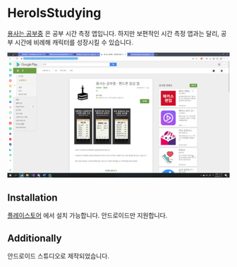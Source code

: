 # HeroIsStudying
[용사는 공부중](https://play.google.com/store/apps/details?id=com.tistory.treenest.heroisstudying) 은 공부 시간 측정 앱입니다. 
하지만 보편적인 시간 측정 앱과는 달리, 공부 시간에 비례해 캐릭터를 성장시킬 수 있습니다. 

![alt text](https://github.com/ssw03270/HeroIsStudying/blob/master/src/playstore.png) 

## Installation
[플레이스토어](https://play.google.com/store/apps/details?id=com.tistory.treenest.heroisstudying) 에서 설치 가능합니다.
안드로이드만 지원합니다.

## Additionally
안드로이드 스튜디오로 제작되었습니다. 
